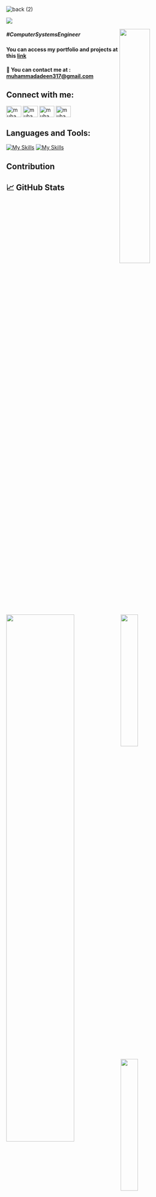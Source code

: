 
![back (2)](https://github.com/Adeen317/Adeen317/assets/112985225/3c1954b6-0889-47ee-ae5f-2773d957dd7d)

![](https://komarev.com/ghpvc/?username=Adeen317&color=blueviolet&style=for-the-badge)

<img width="40%" src="https://ruya.studio/assets/images/dev.webp" align="right" />

##### #ComputerSystemsEngineer

#### You can access my portfolio and projects at this [link](https://adeen317.github.io/My-Portfolio/)

#### 📧 You can contact me at : muhammadadeen317@gmail.com
<h2 align="left">Connect with me:</h2>
<p align="left">
<a href="https://linkedin.com/in/muhammad-adeen-661932184" target="blank"><img align="center" src="https://raw.githubusercontent.com/rahuldkjain/github-profile-readme-generator/master/src/images/icons/Social/linked-in-alt.svg" alt="muhammad adeen" height="30" width="40" /></a>
<a href="https://fb.com/adeen.ishaq" target="blank"><img align="center" src="https://raw.githubusercontent.com/rahuldkjain/github-profile-readme-generator/master/src/images/icons/Social/facebook.svg" alt="muhammad adeen" height="30" width="40" /></a>
<a href="https://www.hackerrank.com/profile/adeenishaq234" target="blank"><img align="center" src="https://raw.githubusercontent.com/rahuldkjain/github-profile-readme-generator/master/src/images/icons/Social/hackerrank.svg" alt="muhammad adeen" height="30" width="40" /></a>
<a href="https://discord.com/channels/@me" target="blank"><img align="center" src="https://raw.githubusercontent.com/rahuldkjain/github-profile-readme-generator/master/src/images/icons/Social/discord.svg" alt="muhammad adeen" height="30" width="40" /></a>
  




<!--<h3 align="left">Languages and Tools:</h3>-->
## Languages and Tools:
[![My Skills](https://skillicons.dev/icons?i=py,matlab,mysql,html,css,opencv,django,flask,bootstrap,sklearn,tailwind,docker,linux,replit)](https://skillicons.dev)
[![My Skills](https://skillicons.dev/icons?i=tensorflow,cpp,git,github,pycharm,vscode,arduino,raspberrypi,autocad,discord,aws,fastapi,mongodb,stackoverflow)](https://skillicons.dev)

<!--<p align="left"> <a href="https://www.python.org" target="_blank" rel="noreferrer"> <img src="https://raw.githubusercontent.com/devicons/devicon/master/icons/python/python-original.svg" alt="python" width="40" height="40"/> </a> <a href="https://www.mathworks.com/" target="_blank" rel="noreferrer"> <img src="https://upload.wikimedia.org/wikipedia/commons/2/21/Matlab_Logo.png" alt="matlab" width="40" height="40"/> </a> <a href="https://www.arduino.cc/" target="_blank" rel="noreferrer"> <img src="https://cdn.worldvectorlogo.com/logos/arduino-1.svg" alt="arduino" width="40" height="40"/> </a>  <a href="https://www.w3schools.com/cpp/" target="_blank" rel="noreferrer"> <img src="https://raw.githubusercontent.com/devicons/devicon/master/icons/cplusplus/cplusplus-original.svg" alt="cplusplus" width="40" height="40"/> </a><a href="https://www.w3.org/html/" target="_blank" rel="noreferrer"> <img src="https://raw.githubusercontent.com/devicons/devicon/master/icons/html5/html5-original-wordmark.svg" alt="html5" width="40" height="40"/> </a> <a href="https://tailwindcss.com/" target="_blank" rel="noreferrer"> <img src="https://www.vectorlogo.zone/logos/tailwindcss/tailwindcss-icon.svg" alt="tailwind" width="40" height="40"/> </a> <a href="https://www.mysql.com/" target="_blank" rel="noreferrer"> <img src="https://raw.githubusercontent.com/devicons/devicon/master/icons/mysql/mysql-original-wordmark.svg" alt="mysql" width="40" height="40"/> </a> <a href="https://www.oracle.com/" target="_blank" rel="noreferrer"> <img src="https://raw.githubusercontent.com/devicons/devicon/master/icons/oracle/oracle-original.svg" alt="oracle" width="40" height="40"/> </a> <a href="https://www.autodesk.com/" target="_blank" rel="noreferrer"> <img src="https://5.imimg.com/data5/CJ/JY/RR/SELLER-43556904/item-2356550-943.png" alt="oracle" width="40" height="40"/> </a> <a href="https://sourceforge.net/projects/circuit/" target="_blank" rel="noreferrer"> <img src="https://upload.wikimedia.org/wikipedia/commons/thumb/b/ba/Logisim-icon.svg/2048px-Logisim-icon.svg.png" alt="oracle" width="40" height="40"/> </a></p>-->


## Contribution 

## &#x1f4c8; GitHub Stats

<img align="left" src="http://github-profile-summary-cards.vercel.app/api/cards/profile-details?username=Adeen317&theme=dark"  width=60% /><img align="center" src="http://github-profile-summary-cards.vercel.app/api/cards/productive-time?username=Adeen317&theme=dark&utcOffset=8" width="30%">


<img align="left" src="https://github-readme-streak-stats.herokuapp.com/?user=Adeen317&theme=dark"  width=60% /><img align="center" src="https://github-readme-stats.vercel.app/api/top-langs/?username=Adeen317&layout=compact&theme=dark" width="30%"><img align="center" src="https://github-readme-stats.vercel.app/api?username=Adeen317&count_public=true&&count_private=true&show_icons=true&theme=dark&&include_all_commits=true" width=60% >


<!--
<p align="center">Visitor count<br>
  <img src="https://profile-counter.glitch.me/Adeen317/count.svg" />
</p>
**Adeen317/Adeen317** is a ✨ _special_ ✨ repository because its `README.md` (this file) appears on your GitHub profile.

Here are some ideas to get you started:

- 🔭 I’m currently working on ...
- 🌱 I’m currently learning ...
- 👯 I’m looking to collaborate on ...
- 🤔 I’m looking for help with ...
- 💬 Ask me about ...
- 📫 How to reach me: ...
- 😄 Pronouns: ...
- ⚡ Fun fact: ...
-->
